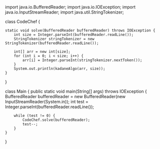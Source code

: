 import java.io.BufferedReader;
import java.io.IOException;
import java.io.InputStreamReader;
import java.util.StringTokenizer;

class CodeChef {

    static void solve(BufferedReader bufferedReader) throws IOException {
        int size = Integer.parseInt(bufferedReader.readLine());
        StringTokenizer stringTokenizer = new StringTokenizer(bufferedReader.readLine());

        int[] arr = new int[size];
        for (int i = 0; i < size; i++) {
            arr[i] = Integer.parseInt(stringTokenizer.nextToken());
        }
        System.out.println(kadaneAlgo(arr, size));
    }

}

class Main {
public static void main(String[] args) throws IOException {
BufferedReader bufferedReader = new BufferedReader(new InputStreamReader(System.in));
int test = Integer.parseInt(bufferedReader.readLine());

        while (test != 0) {
            CodeChef.solve(bufferedReader);
            test--;
        }
    }

}

